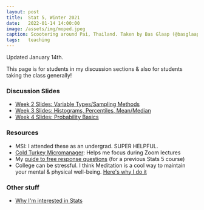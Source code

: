 ```yaml
---
layout: post
title:  Stat 5, Winter 2021
date:   2022-01-14 14:00:00
image: /assets/img/moped.jpeg
caption: Scootering around Pai, Thailand. Taken by Bas Glaap (@basglaap on insta).
tags:   teaching
---
```


Updated January 14th.

This page is for students in my discussion sections & also for students taking the class generally!  

### Discussion Slides

* [Week 2 Slides: Variable Types/Sampling Methods](https://drive.google.com/file/d/1lLi8Vytd479qxWm3zUK4-Vqy5AFOfAIX/view?usp=sharing)
* [Week 3 Slides: Histograms, Percentiles, Mean/Median](https://drive.google.com/open?id=1hXTXiaSmb5P3nakuo1nZUGxlMlWU_QRM&authuser=shokawano5%40gmail.com&usp=drive_fs)
* [Week 4 Slides: Probability Basics](https://drive.google.com/open?id=1-BsfW-Fv6-PKAD-VCJrALF1cNZbBDrND&authuser=shokawano5%40gmail.com&usp=drive_fs)

### Resources

* MSI:  I attended these as an undergrad. SUPER HELPFUL.
* [Cold Turkey Micromanager](https://getcoldturkey.com/micromanager/):  Helps me focus during Zoom lectures
* My [guide to free response questions](https://docs.google.com/document/d/1By9wdjEfJBf5DEUG2yefmcLW2B6-doahrfiPbhy6STA/edit?usp=sharing) (for a previous Stats 5 course)
* College can be stressful. I think Meditation is a cool way to maintain your mental & physical well-being. [Here's why I do it](https://sho-kawano.github.io/2021/09/27/why-meditate/)

### Other stuff
* [Why I'm interested in Stats](https://sho-kawano.github.io/2021/09/08/why-stats/)
